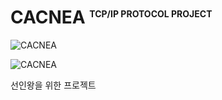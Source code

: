 # CACNEA <sup style="font-size: .5em">TCP/IP PROTOCOL PROJECT</sup>

![CACNEA](../../docs/assets/images/cacnea.webp)

![CACNEA](../../docs/assets/images/cacturne.webp)

선인왕을 위한 프로젝트
